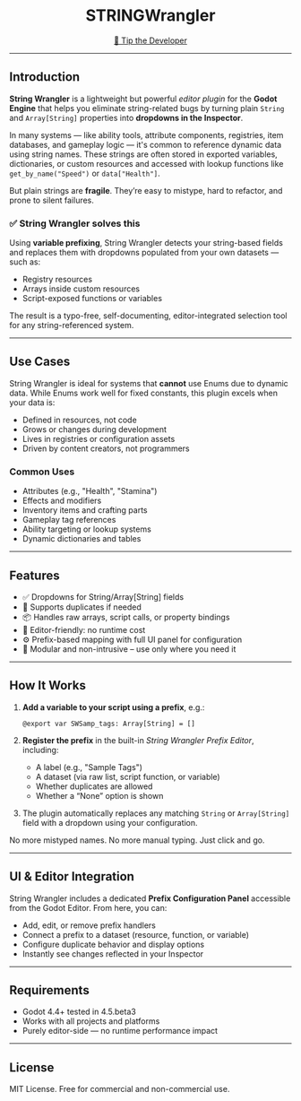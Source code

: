<!-- Title -->
<h1 align="center">STRINGWrangler</h1>

<p align="center">
  <a href="https://tiptopjar.com/IndieGameDad">💸 Tip the Developer</a>
</p>

---

## Introduction

<strong>String Wrangler</strong> is a lightweight but powerful <em>editor plugin</em> for the <strong>Godot Engine</strong> that helps you eliminate string-related bugs by turning plain <code>String</code> and <code>Array[String]</code> properties into <strong>dropdowns in the Inspector</strong>.

In many systems — like ability tools, attribute components, registries, item databases, and gameplay logic — it's common to reference dynamic data using string names. These strings are often stored in exported variables, dictionaries, or custom resources and accessed with lookup functions like <code>get_by_name("Speed")</code> or <code>data["Health"]</code>.

But plain strings are <strong>fragile</strong>. They’re easy to mistype, hard to refactor, and prone to silent failures.

### ✅ String Wrangler solves this

Using <strong>variable prefixing</strong>, String Wrangler detects your string-based fields and replaces them with dropdowns populated from your own datasets — such as:

- Registry resources  
- Arrays inside custom resources  
- Script-exposed functions or variables  

The result is a typo-free, self-documenting, editor-integrated selection tool for any string-referenced system.

---

## Use Cases

String Wrangler is ideal for systems that <strong>cannot</strong> use Enums due to dynamic data. While Enums work well for fixed constants, this plugin excels when your data is:

- Defined in resources, not code  
- Grows or changes during development  
- Lives in registries or configuration assets  
- Driven by content creators, not programmers  

### Common Uses

- Attributes (e.g., "Health", "Stamina")  
- Effects and modifiers  
- Inventory items and crafting parts  
- Gameplay tag references  
- Ability targeting or lookup systems  
- Dynamic dictionaries and tables  

---

## Features

- ✅ Dropdowns for String/Array[String] fields  
- 🔁 Supports duplicates if needed  
- 📦 Handles raw arrays, script calls, or property bindings  
- 🧠 Editor-friendly: no runtime cost  
- ⚙️ Prefix-based mapping with full UI panel for configuration  
- 🧱 Modular and non-intrusive – use only where you need it  

---

## How It Works

1. <strong>Add a variable to your script using a prefix</strong>, e.g.:

   <pre><code>@export var SWSamp_tags: Array[String] = []</code></pre>

2. <strong>Register the prefix</strong> in the built-in <em>String Wrangler Prefix Editor</em>, including:
   <ul>
	 <li>A label (e.g., "Sample Tags")</li>
	 <li>A dataset (via raw list, script function, or variable)</li>
	 <li>Whether duplicates are allowed</li>
	 <li>Whether a “None” option is shown</li>
   </ul>

3. The plugin automatically replaces any matching <code>String</code> or <code>Array[String]</code> field with a dropdown using your configuration.

No more mistyped names. No more manual typing. Just click and go.

---

## UI & Editor Integration

String Wrangler includes a dedicated <strong>Prefix Configuration Panel</strong> accessible from the Godot Editor. From here, you can:

- Add, edit, or remove prefix handlers  
- Connect a prefix to a dataset (resource, function, or variable)  
- Configure duplicate behavior and display options  
- Instantly see changes reflected in your Inspector  

---

## Requirements

- Godot 4.4+ tested in 4.5.beta3
- Works with all projects and platforms
- Purely editor-side — no runtime performance impact  

---

## License

MIT License. Free for commercial and non-commercial use.
